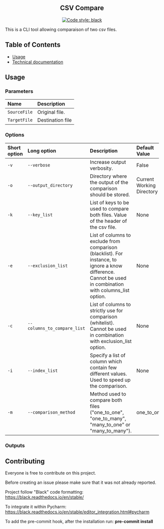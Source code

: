 <h2 align="center">CSV Compare</h2>

<p align="center">
<a href="https://github.com/ambv/black"><img alt="Code style: black" src="https://img.shields.io/badge/code%20style-black-000000.svg"></a>
</p>

This is a CLI tool allowing comparaison of two csv files.

Table of Contents
-----------------

  * [Usage](#usage)
  * [Technical documentation](#technical)

Usage
-----

### Parameters ###

| Name          | Description |
|:--------------|:------------|
| `SourceFile`  | Original file.   |
| `TargetFile`  | Destination file   |

### Options ###

| Short option | Long option | Description       | Default Value |
|:-------------|:------------|:------------------|:--------------|
| `-v` | `--verbose` | Increase output verbosity. | False   |
| `-o` | `--output_directory` | Directory where the output of the comparison should be stored. | Current Working Directory |
| `-k` | `--key_list` | List of keys to be used to compare both files. Value of the header of the csv file. | None |
| `-e` | `--exclusion_list` | List of columns to exclude from comparison (blacklist). For instance, to ignore a know difference. Cannot be used in combination with columns_list option. | None  |
| `-c` | `--columns_to_compare_list` | List of columns to strictly use for comparison (whitelist). Cannot be used in combination with exclusion_list option. | None |
| `-i` | `--index_list` | Specify a list of column which contain few different values. Used to speed up the comparison. | None |
| `-m` | `--comparison_method` | Method used to compare both files ("one_to_one", "one_to_many", "many_to_one" or "many_to_many"). | one_to_one |

### Outputs ###

Contributing
------------

Everyone is free to contribute on this project.

Before creating an issue please make sure that it was not already reported.

Project follow "Black" code formatting: https://black.readthedocs.io/en/stable/

To integrate it within Pycharm: https://black.readthedocs.io/en/stable/editor_integration.html#pycharm

To add the pre-commit hook, after the installation run: **pre-commit install**

